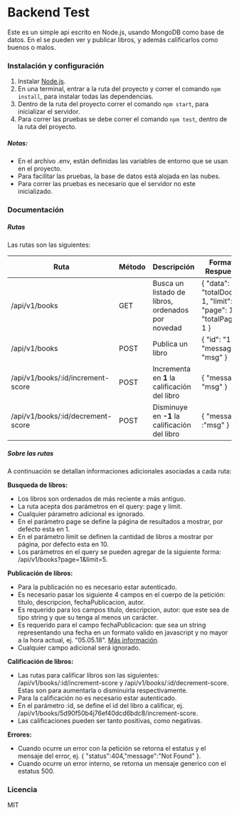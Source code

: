# Backend Test

Este es un simple api escrito en Node.js, usando MongoDB como base de datos. En el se pueden ver y publicar libros, y además calificarlos como buenos o malos.

### Instalación y configuración

1. Instalar [Node.js][node.js].
2. En una terminal, entrar a la ruta del proyecto y correr el comando `npm install`, para instalar todas las dependencias.
3. Dentro de la ruta del proyecto correr el comando `npm start`, para inicializar el servidor.
4. Para correr las pruebas se debe correr el comando `npm test`, dentro de la ruta del proyecto.

##### Notas:

-  En el archivo .env, están definidas las variables de entorno que se usan en el proyecto.
-  Para facilitar las pruebas, la base de datos está alojada en las nubes.
-  Para correr las pruebas es necesario que el servidor no este inicializado.

### Documentación

##### Rutas

Las rutas son las siguientes:

| Ruta                              | Método | Descripción                                       | Formato Respuesta                                                        |
| --------------------------------- | ------ | ------------------------------------------------- | ------------------------------------------------------------------------ |
| /api/v1/books                     | GET    | Busca un listado de libros, ordenados por novedad | { "data": [{}], "totalDocs": 1, "limit": 1, "page": 1, "totalPages": 1 } |
| /api/v1/books                     | POST   | Publica un libro                                  | { "id": "123", "message": "msg" }                                        |
| /api/v1/books/:id/increment-score | POST   | Incrementa en **1** la calificación del libro     | { "message": "msg" }                                                     |
| /api/v1/books/:id/decrement-score | POST   | Disminuye en **-1** la calificación del libro     | { "message" :"msg" }                                                     |

##### Sobre las rutas

A continuación se detallan informaciones adicionales asociadas a cada ruta:

**Busqueda de libros:**

-  Los libros son ordenados de más reciente a más antiguo.
-  La ruta acepta dos parámetros en el query: page y limit.
-  Cualquier párametro adicional es ignorado.
-  En el parámetro page se define la página de resultados a mostrar, por defecto esta en 1.
-  En el parámetro limit se definen la cantidad de libros a mostrar por página, por defecto esta en 10.
-  Los parámetros en el query se pueden agregar de la siguiente forma: /api/v1/books?page=1&limit=5.

**Publicación de libros:**

-  Para la publicación no es necesario estar autenticado.
-  Es necesario pasar los siguiente 4 campos en el cuerpo de la petición: titulo, descripcion, fechaPublicacion, autor.
-  Es requerido para los campos titulo, descripcion, autor: que este sea de tipo string y que su tenga al menos un carácter.
-  Es requerido para el campo fechaPublicacion: que sea un string representando una fecha en un formato valido en javascript y no mayor a la hora actual, ej. "05.05.18". [Más información][w3s].
-  Cualquier campo adicional será ignorado.

**Calificación de libros:**

-  Las rutas para calificar libros son las siguientes: /api/v1/books/:id/increment-score y /api/v1/books/:id/decrement-score. Estas son para aumentarla o disminuirla respectivamente.
-  Para la calificación no es necesario estar autenticado.
-  En el parámetro :id, se define el id del libro a calificar, ej. /api/v1/books/5d90f50b4j76ef40dcd6bdc8/increment-score.
-  Las calificaciones pueden ser tanto positivas, como negativas.

**Errores:**

-  Cuando ocurre un error con la petición se retorna el estatus y el mensaje del error, ej. { "status":404,"message":"Not Found" }.
-  Cuando ocurre un error interno, se retorna un mensaje generico con el estatus 500.

### Licencia

MIT

[//]: # "Referencia a las rutas del documento"
[w3s]: https://www.w3schools.com/js/js_date_formats.asp
[node.js]: https://nodejs.org
